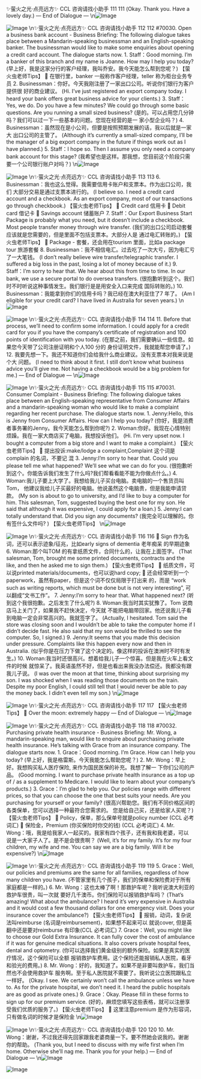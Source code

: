✨萤火之光·点亮远方✨
CCL 咨询请找小助手
111
111
(Okay. Thank you. Have a lovely day.)
— End of Dialogue —
\n![Image](images/page111_image1.jpeg)

![Image](images/page111_image2.jpeg)
\n✨萤火之光·点亮远方✨
CCL 咨询请找小助手
112
112
#70030. Open a business bank account - Business
Briefing: The following dialogue takes place between a Mandarin-speaking businessman
and an English-speaking banker. The businessman would like to make some enquiries
about opening a credit card account. The dialogue starts now.
1.
Staff：Good morning. I’m a banker of this branch and my name is Joanne. How may
I help you today?
(早上好，我是这家分行的客户经理，我叫乔安。我今天能怎么帮到您呢？)
【萤火虫老师Tips】

在银行里，banker 一般称作客户经理，teller 称为柜台业务专员
2.
Businessman：你好。今天我刚注册了一家出口公司。听说你们银行为客户提供很
好的商业建议。
(Hi. I’ve just registered an export company today. I heard your bank offers great business
advice for your clients.)
3.
Staff：Yes, we do. Do you have a few minutes? We could go through some basic
questions. Are you running a small sized business?
(是的。可以占用您几分钟吗？我们可以过一下一些基本的问题。您现在经营的是一
家小型企业吗？)
4.
Businessman：虽然现在是小公司，但要是按照预期发展的话，我以后就是一家大
出口公司的主管了。
(Although it’s currently a small-sized company, I’ll be the manager of a big export
company in the future if things work out as I have planned.)
5.
Staff：I hope so. Then I assume you only need a company bank account for this stage?
(我希望也是这样。那我想，您目前这个阶段只需要一个公司银行账户对吗？)
\n![Image](images/page112_image1.jpeg)

![Image](images/page112_image2.jpeg)
\n✨萤火之光·点亮远方✨
CCL 咨询请找小助手
113
113
6.
Businessman：我也这么觉得。我需要信用卡账户和支票本。作为出口公司，我们
大部分交易是通过支票本进行的。
(I believe so. I need a credit card account and a checkbook. As an export company, most
of our transactions go through checkbook.)
【萤火虫老师Tips】

Credit card 信用卡

Debit card 借记卡

Savings account 储蓄账户
7.
Staff：Our Export Business Start Package is probably what you need, but it doesn’t
include a checkbook. Most people transfer money through wire transfer.
(我们的出口公司启动套餐应该就是您需要的，但是里面不包括支票本。大部分人是
通过电汇转账的。)
【萤火虫老师Tips】

Package - 套餐，还会用在tourism 里面，比如a package tour 旅游套餐
8.
Businessman：我不相信电汇。过去吃了一次大亏，因为电汇亏了一大笔钱。
(I don’t really believe wire transfer/telegraphic transfer. I suffered a big loss in the past,
losing a lot of money because of it.)
9.
Staff：I’m sorry to hear that. We hear about this from time to time. In our bank, we
use a secure portal to do oversea transfers.
(很抱歉听到这个。我们时不时听说这种事情发生。我们银行是是用安全入口来完成
国际转账的。)
10. Businessman：我能拿到你们的信用卡吗？我已经在澳大利亚住了7 年了。
(Am I eligible for your credit card? I have lived in Australia for seven years.)
\n![Image](images/page113_image1.jpeg)

![Image](images/page113_image2.jpeg)
\n✨萤火之光·点亮远方✨
CCL 咨询请找小助手
114
114
11. Before that process, we’ll need to confirm some information. I could apply for a
credit card for you if you have the company’s certificate of registration and 100
points of identification with you today.
(在那之前，我们需要确认一些信息。如果您今天带了公司注册证明和个人100 分的
身份证明文件，我就能帮您申请了。)
12. 我要先想一下。我还不知道你们会给我什么商业建议。没有支票本对我来说是个大
问题。
(I need to think about it first. I still don’t know what business advice you’ll give me. Not
having a checkbook would be a big problem for me.)
— End of Dialogue —
\n![Image](images/page114_image1.jpeg)

![Image](images/page114_image2.jpeg)
\n✨萤火之光·点亮远方✨
CCL 咨询请找小助手
115
115
#70031. Consumer Complaint - Business
Briefing: The following dialogue takes place between an English-speaking representative
from Consumer Affairs and a mandarin-speaking woman who would like to make a
complaint regarding her recent purchase. The dialogue starts now.
1.
Jenny:Hello, this is Jenny from Consumer Affairs. How can I help you today?
(你好，我是消费者事务署的Jenny。我今天能怎么帮到你呢?)
2.
Woman:你好。我现在心情特别烦躁。我在一家大商店买了电脑，我想投诉他们。
(Hi. I’m very upset now. I bought a computer from a big store and I want to make a
complaint.)
【萤火虫老师Tips】

提出投诉:make/lodge a complaint,Complaint 这个词是complain 的名词，不要记
混
3.
Jenny:I’m sorry to hear that. Could you please tell me what happened? We’ll see
what we can do for you.
(很抱歉听到这个。你能告诉我们发生了什么吗?我们帮看看能不能为你做点什么。)
4.
Woman:我儿子要上大学了。我想给我儿子买台电脑。卖电脑的一个售货员叫Tom，
他建议我给儿子买最好的电脑。他说虽然这个电脑贵，但是我能申请贷款。
(My son is about to go to university, and I’d like to buy a computer for him. This
salesman, Tom, suggested buying the best one for my son. He said that although it was
expensive, I could apply for a loan.)
5.
Jenny:I can totally understand that. Did you sign any documents?
(我完全可以理解的。你有签什么文件吗? )
【萤火虫老师Tips】
\n![Image](images/page115_image1.jpeg)

![Image](images/page115_image2.jpeg)
\n✨萤火之光·点亮远方✨
CCL 咨询请找小助手
116
116

Sign 作为名词，还可以表示迹象/征兆，比如early signs of dementia 老年痴呆
的早期迹象
6.
Woman:那个叫TOM 的有拿纸质文件，合同什么的，让我在上面签字。
(That salesman, Tom, brought me some printed documents, contracts and the like, and
then he asked me to sign them.)
【萤火虫老师Tips】

纸质文件，可以说printed materials/documents，也可以说hard copy;

还会经常听到一个paperwork，虽然有paper，但是这个词不仅仅局限于打出来
的，而是
“work such as writing reports, which must be done but is not very
interesting”, 可以翻成“文书工作”。
7.
Jenny:I’m sorry to hear that. What happened next?
(听到这个我很抱歉。之后发生了什么呢?)
8.
Woman:我当时其实犹豫了。Tom 说商店马上关门了，如果我不赶快决定，今天就
不能把电脑带回家。他还说我儿子看到电脑一定会非常高兴的。我就签字了。
(Actually, I hesitated. Tom said the store was closing soon and I wouldn’t be able to take
the computer home if I didn’t decide fast. He also said that my son would be thrilled to
see the computer. So, I signed.)
9.
Jenny:It seems that you made this decision under pressure. Complaints like this
happen every now and then in Australia.
(似乎你是在压力下做了这个决定的。像这样的投诉在澳洲时不时有发生。)
10. Woman:我当时还很高兴。想着给我儿子一个惊喜。但是我在火车上看文件的时候
就惊呆了。我英语虽然不好，但是也看出来我没办法偿还。我都没有跟我儿子说。
(I was over the moon at that time, thinking about surprising my son. I was shocked when
I was reading those documents on the train. Despite my poor English, I could still tell that
I would never be able to pay the money back. I didn’t even tell my son.)
\n![Image](images/page116_image1.jpeg)

![Image](images/page116_image2.jpeg)
\n✨萤火之光·点亮远方✨
CCL 咨询请找小助手
117
117
【萤火虫老师Tips】

Over the moon: extremely happy
— End of Dialogue —
\n![Image](images/page117_image1.jpeg)

![Image](images/page117_image2.jpeg)
\n✨萤火之光·点亮远方✨
CCL 咨询请找小助手
118
118
#70032. Purchasing private health insurance - Business
Briefing: Mr. Wong, a mandarin-speaking man, would like to enquire about purchasing
private health insurance. He’s talking with Grace from an insurance company. The
dialogue starts now.
1.
Grace：Good morning. I’m Grace. How can I help you today?
(早上好，我是格雷斯。今天我能怎么帮助您呢？)
2.
Mr. Wong：早上好。我想购买私人医疗保险, 来作为国民医保的补充。我想了解一
下你们公司的产品。
(Good morning. I want to purchase private health insurance as a top up of / as a
supplement to Medicare. I would like to learn about your company’s products.)
3.
Grace：I’m glad to help you. Our policies range with different prices, so that you can
choose the one that best suits your needs. Are you purchasing for yourself or your
family?
(很高兴帮助您。我们有不同价格区间的各类保单，您可以选择一种最符合您需求的。
您是给自己买，还是给家人买呢？)
【萤火虫老师Tips】

Policy，保单，那么保单号就是policy number
(CCL 必考词汇)

保险金，Premium
(你买保险时你交的钱) (CCL 必考词汇)
4.
Mr. Wong：哦，我是给我家人一起买的。我家有四个孩子，还有我和我老婆，可以
说是一大家子人了。是不是会很贵啊？
(Well, it’s for my family. It’s for my four children, my wife and me. You can say we are
a big family. Will it be expensive?)
\n![Image](images/page118_image1.jpeg)

![Image](images/page118_image2.jpeg)
\n✨萤火之光·点亮远方✨
CCL 咨询请找小助手
119
119
5.
Grace：Well, our policies and premiums are the same for all families, regardless of
how many children you have.
(不管家里有几个孩子，我们的保单和保险费对于所有家庭都是一样的。)
6.
Mr. Wong：这也太棒了啊！那救护车呢？我听说澳大利亚的救护车很贵，叫一次就
要好几千澳币。你们保险可以报销救护车吗？
(That’s amazing! What about the ambulance? I heard it’s very expensive in Australia and
it would cost a few thousand dollars for one emergency visit. Does your insurance cover
the ambulance?)
【萤火虫老师Tips】

报销，动词，复杂说法叫reimburse (名词是reimbursement)，如果想不起来可以
就说cover, 但是英翻中还是要对reimburse 有印象(CCL 必考词汇)
7.
Grace：Well, you might like to choose our Gold Extra Insurance. It can fully cover
the cost of ambulance if it was for genuine medical situations. It also covers private
hospital fees, dental and optometry.
(你可以选择我们黄金级别的额外保险。如果是真实的医疗情况，这个保险可以全额
报销救护车费用。这个保险还能报销私人医院，看牙和验光的费用。)
8.
Mr. Wong：好的，我知道了。如果不是非要叫救护车，我们当然也不会使用救护车
服务啊。至于私人医院就不需要了。我听说公立医院跟私立一样好。
(Okay. I see. We certainly won’t call the ambulance unless we have to. As for the private
hospital, we don’t need it. I heard the public hospitals are as good as private ones.)
9.
Grace：Okay. Please fill in these forms to sign up for our premium service.
(好的，麻烦您填写这些表格，就可以注册享受我们优质的服务了。)
【萤火虫老师Tips】

这里注意premium 是作为形容词，只有做名词的时候才是保险金
\n![Image](images/page119_image1.jpeg)

![Image](images/page119_image2.jpeg)
\n✨萤火之光·点亮远方✨
CCL 咨询请找小助手
120
120
10. Mr. Wong：谢谢，不过我还得先回家跟我老婆商量一下。要不然她会说我的。谢谢
你的帮助。
(Thank you, but I need to discuss with my wife first when I’m home. Otherwise she’ll
nag me. Thank you for your help.)
— End of Dialogue —
\n![Image](images/page120_image1.jpeg)

![Image](images/page120_image2.jpeg)
